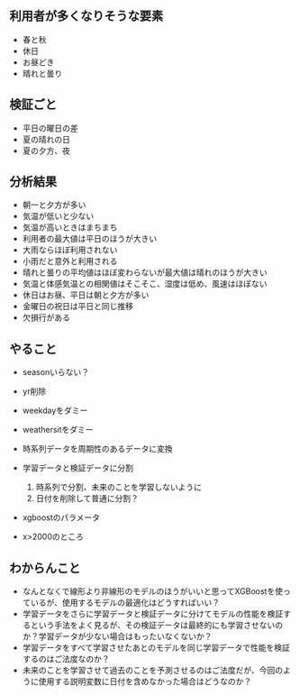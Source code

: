 ## 利用者が多くなりそうな要素
- 春と秋
- 休日
- お昼どき
- 晴れと曇り

## 検証ごと
- 平日の曜日の差
- 夏の晴れの日
- 夏の夕方、夜

## 分析結果
- 朝一と夕方が多い
- 気温が低いと少ない
- 気温が高いときはまちまち
- 利用者の最大値は平日のほうが大きい
- 大雨ならほぼ利用されない
- 小雨だと意外と利用される
- 晴れと曇りの平均値はほぼ変わらないが最大値は晴れのほうが大きい
- 気温と体感気温との相関値はそこそこ、湿度は低め、風速はほぼない
- 休日はお昼、平日は朝と夕方が多い
- 金曜日の祝日は平日と同じ推移
- 欠損行がある

## やること
- seasonいらない？
- yr削除
- weekdayをダミー
- weathersitをダミー
- 時系列データを周期性のあるデータに変換

- 学習データと検証データに分割
    1. 時系列で分割、未来のことを学習しないように
    2. 日付を削除して普通に分割？

- xgboostのパラメータ
- x>2000のところ

## わからんこと
- なんとなくで線形より非線形のモデルのほうがいいと思ってXGBoostを使っているが、使用するモデルの最適化はどうすればいい？
- 学習データをさらに学習データと検証データに分けてモデルの性能を検証するという手法をよく見るが、その検証データは最終的にも学習させないのか？学習データが少ない場合はもったいなくないか？
- 学習データをすべて学習させたあとのモデルを同じ学習データで性能を検証するのはご法度なのか？
- 未来のことを学習させて過去のことを予測させるのはご法度だが、今回のように使用する説明変数に日付を含めなかった場合はどうなのか？


